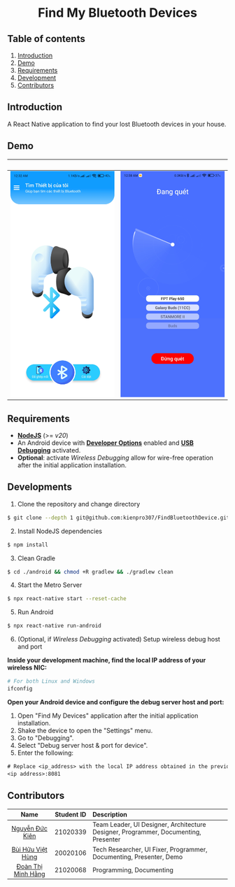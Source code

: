 
<h1 align="center">
    Find My Bluetooth Devices
</h1>

## Table of contents
1. [Introduction](#introduction)
2. [Demo](#demo)
3. [Requirements](#requirements)
4. [Development](#development)
5. [Contributors](#contributors)

## Introduction

A React Native application to find your lost Bluetooth devices in your house.

## Demo
⠀|⠀
:-------------------------:|:-------------------------:
![Home](./docs/home.jpg)  |  ![Scan](./docs/rescan.jpg)

## Requirements
- [**NodeJS**](https://nodejs.org/en/download/) (>= *v20*)
- An Android device with [**Developer Options**](https://developer.android.com/studio/debug/dev-options) enabled and [**USB Debugging**](https://developer.android.com/studio/debug/dev-options#Enable-debugging) activated.
- **Optional**: activate _Wireless Debugging_ allow for wire-free operation after the initial application installation.

## Developments
1. Clone the repository and change directory
```sh
$ git clone --depth 1 git@github.com:kienpro307/FindBluetoothDevice.git && cd ./FindBluetoothDevice
```

2. Install NodeJS dependencies
```sh
$ npm install
```

3. Clean Gradle
```sh
$ cd ./android && chmod +R gradlew && ./gradlew clean
```

4. Start the Metro Server
```sh
$ npx react-native start --reset-cache
```

5. Run Android
```sh
$ npx react-native run-android
```

6. (Optional, if _Wireless Debugging_ activated) Setup wireless debug host and port

**Inside your development machine, find the local IP address of your wireless NIC:**
```sh
# For both Linux and Windows
ifconfig
```

**Open your Android device and configure the debug server host and port:**

1. Open "Find My Devices" application after the initial application installation.
2. Shake the device to open the "Settings" menu.
3. Go to "Debugging".
4. Select "Debug server host & port for device".
5. Enter the following:
```txt
# Replace <ip_address> with the local IP address obtained in the previous step.
<ip address>:8081
```

## Contributors

|Name|Student ID|Description|
|:---:|:---:|:---|
|[Nguyễn Đức Kiên](https://github.com/kienpro307)|21020339|Team Leader, UI Designer, Architecture Designer, Programmer, Documenting, Presenter|
|[Bùi Hữu Việt Hùng](https://github.com/Silverbullet069)|20020106|Tech Researcher, UI Fixer, Programmer, Documenting, Presenter, Demo|
|[Đoàn Thị Minh Hằng](https://github.com/mhjame)|21020068|Programming, Documenting|





